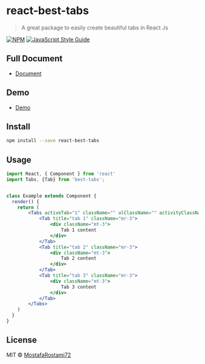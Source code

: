 # react-best-tabs

> A great package to easily create beautiful tabs in React Js

[![NPM](https://img.shields.io/npm/v/react-best-tabs.svg)](https://www.npmjs.com/package/react-best-tabs) [![JavaScript Style Guide](https://img.shields.io/badge/code_style-standard-brightgreen.svg)](https://standardjs.com)

## Full Document
-   [Document](https://mostafarostami72.github.io/react-best-tabs/)
## Demo
-   [Demo](https://mostafarostami72.github.io/react-best-tabs/)


## Install

```bash
npm install --save react-best-tabs
```

## Usage

```jsx
import React, { Component } from 'react'
import Tabs, {Tab} from 'best-tabs';


class Example extends Component {
  render() {
    return (
        <Tabs activeTab="1" className="" ulClassName="" activityClassName="bg-success" onClick={(event, tab) => handleClick(event, tab)}>
            <Tab title="tab 1" className="mr-3">
                <div className="mt-3">
                    Tab 1 content
                </div>
            </Tab>
            <Tab title="tab 2" className="mr-3">
                <div className="mt-3">
                    Tab 2 content
                </div>
            </Tab>
            <Tab title="tab 3" className="mr-3">
                <div className="mt-3">
                    Tab 3 content
                </div>
            </Tab>
        </Tabs>
    )
  }
}
```

## License

MIT © [MostafaRostami72](https://github.com/MostafaRostami72)
